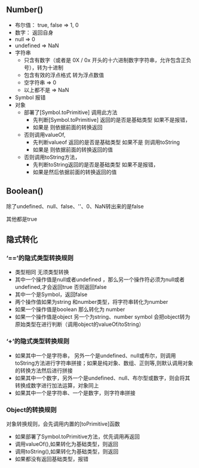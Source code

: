 ## Number()

* 布尔值： true, false => 1, 0
* 数字： 返回自身
* null  => 0
* undefined => NaN
* 字符串
  * 只含有数字（或者是 0X / 0x 开头的十六进制数字字符串，允许包含正负号），转为十进制
  * 包含有效的浮点格式 转为浮点数值
  * 空字符串  => 0
  * 以上都不是 => NaN
* Symbol 报错
* 对象
  * 部署了[Symbol.toPrimitive] 调用此方法
    * 先判断[Symbol.toPrimitive] 返回的是否是基础类型 如果不是报错，
    * 如果是 则依据前面的转换返回
  * 否则调用valueOf, 
    * 先判断valueof 返回的是否是基础类型 如果不是 则调用toString 
    * 如果是 则依据前面的转换返回的值
  * 否则调用toString方法， 
    * 先判断toString返回的是否是基础类型 如果不是报错，
    * 如果是然后依据前面的转换返回的值

## Boolean()

除了undefined、null、false、''、0、NaN转出来的是false

其他都是true

## 隐式转化

### ‘==’的隐式类型转换规则

* 类型相同 无须类型转换
* 其中一个操作值是null或者undefined ，那么另一个操作符必须为null或者undefined,才会返回true 否则返回false
* 其中一个是Symbol，返回false
* 两个操作值如果为string 和number类型，将字符串转化为number
* 如果一个操作值是boolean 那么转化为 number
* 如果一个操作值是object 另一个为string、number symbol 会把object转为原始类型在进行判断（调用object的valueOf/toString）

### ‘+’的隐式类型转换规则

* 如果其中一个是字符串， 另外一个是undefined、null或布尔，则调用toString方法进行字符串拼接；如果是纯对象、数组、正则等,则默认调用对象的转换方法然后进行拼接
* 如果其中一个数字，另外一个是undefined、null、布尔型或数字，则会将其转换成数字进行加法运算，对象同上
* 如果其中一个是字符串、一个是数字，则字符串拼接

### Object的转换规则

对象转换规则，会先调用内置的[toPrimitive]函数

* 如果部署了Symbol.toPrimitive方法，优先调用再返回
* 调用valueOf(),如果转化为基础类型，则返回
* 调用toString(),如果转化为基础类型，则返回
* 如果都没有返回基础类型，报错